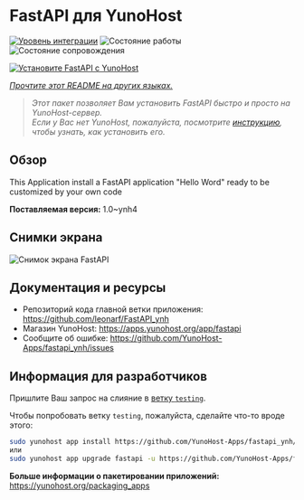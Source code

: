 <!--
Важно: этот README был автоматически сгенерирован <https://github.com/YunoHost/apps/tree/master/tools/readme_generator>
Он НЕ ДОЛЖЕН редактироваться вручную.
-->

# FastAPI для YunoHost

[![Уровень интеграции](https://apps.yunohost.org/badge/integration/fastapi)](https://ci-apps.yunohost.org/ci/apps/fastapi/)
![Состояние работы](https://apps.yunohost.org/badge/state/fastapi)
![Состояние сопровождения](https://apps.yunohost.org/badge/maintained/fastapi)

[![Установите FastAPI с YunoHost](https://install-app.yunohost.org/install-with-yunohost.svg)](https://install-app.yunohost.org/?app=fastapi)

*[Прочтите этот README на других языках.](./ALL_README.md)*

> *Этот пакет позволяет Вам установить FastAPI быстро и просто на YunoHost-сервер.*  
> *Если у Вас нет YunoHost, пожалуйста, посмотрите [инструкцию](https://yunohost.org/install), чтобы узнать, как установить его.*

## Обзор

This Application install a FastAPI application "Hello Word" ready to be customized by your own code

**Поставляемая версия:** 1.0~ynh4

## Снимки экрана

![Снимок экрана FastAPI](./doc/screenshots/screenshot.png)

## Документация и ресурсы

- Репозиторий кода главной ветки приложения: <https://github.com/leonarf/FastAPI_ynh>
- Магазин YunoHost: <https://apps.yunohost.org/app/fastapi>
- Сообщите об ошибке: <https://github.com/YunoHost-Apps/fastapi_ynh/issues>

## Информация для разработчиков

Пришлите Ваш запрос на слияние в [ветку `testing`](https://github.com/YunoHost-Apps/fastapi_ynh/tree/testing).

Чтобы попробовать ветку `testing`, пожалуйста, сделайте что-то вроде этого:

```bash
sudo yunohost app install https://github.com/YunoHost-Apps/fastapi_ynh/tree/testing --debug
или
sudo yunohost app upgrade fastapi -u https://github.com/YunoHost-Apps/fastapi_ynh/tree/testing --debug
```

**Больше информации о пакетировании приложений:** <https://yunohost.org/packaging_apps>

